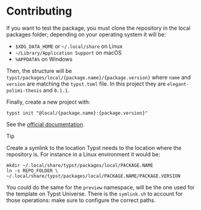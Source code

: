 # Contributing

If you want to test the package, you must clone the repository in the local packages folder; depending on your operating system it will be:

- `$XDG_DATA_HOME` or `~/.local/share` on Linux
- `~/Library/Application Support` on macOS
- `%APPDATA%` on Windows

Then, the structure will be `typst/packages/local/{package.name}/{package.version}` where `name` and `version` are matching the `typst.toml` file. In this project they are `elegant-polimi-thesis` and `0.1.1`.

Finally, create a new project with:

```shell
typst init "@local/{package.name}:{package.version}"
```

See the [official documentation](https://github.com/typst/packages?tab=readme-ov-file#local-packages).

> [!TIP]
> Create a symlink to the location Typst needs to the location where the repository is. For instance in a Linux environment it would be:
>
> ```shell
> mkdir ~/.local/share/typst/packages/local/PACKAGE.NAME
> ln -s REPO_FOLDER \
> ~/.local/share/typst/packages/local/PACKAGE.NAME/PACKAGE.VERSION
> ```
>
> You could do the same for the `preview` namespace, will be the one used for the template on Typst Universe. There is the `symlink.sh` to account for those operations: make sure to configure the correct paths.
> 
